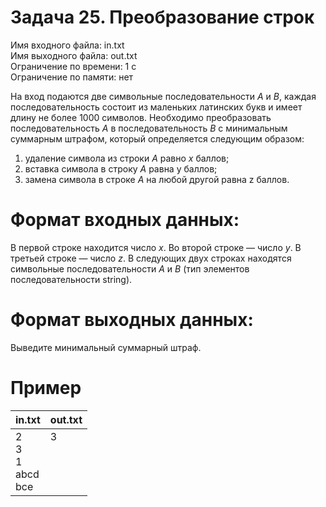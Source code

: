 # Задача 25. Преобразование строк
Имя входного файла: in.txt  
Имя выходного файла: out.txt  
Ограничение по времени: 1 с  
Ограничение по памяти: нет  

На вход подаются две символьные последовательности $A$ и $B$, каждая последовательность состоит из маленьких латинских букв и имеет длину не более $1000$ символов. Необходимо преобразовать последовательность $A$ в последовательность $B$ с минимальным суммарным штрафом, который определяется следующим образом:
1. удаление символа из строки $A$ равно $x$ баллов;
2. вставка символа в строку $A$ равна y баллов;
2. замена символа в строке $A$ на любой другой равна z баллов.

# Формат входных данных:

В первой строке находится число $x$. Во второй строке — число $y$. В третьей строке — число $z$. В следующих двух строках находятся символьные последовательности $A$ и $B$ (тип элементов последовательности string).

# Формат выходных данных:

Выведите минимальный суммарный штраф.

# Пример
<table>
    <thead>
        <tr>
            <th align="center">in.txt</th>
            <th align="center">out.txt</th>
        </tr>
    </thead>
    <tbody>
        <tr>
            <td>2</br>
                3</br>
                1</br>
                abcd</br>
                bce</br>
                </td>
            <td valign="top">3</td>
        </tr>
    </tbody>
</table>